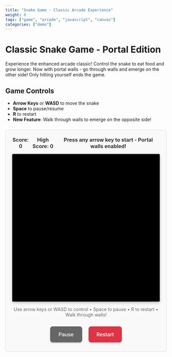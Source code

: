 ```yaml
---
title: "Snake Game - Classic Arcade Experience"
weight: 0
tags: ["game", "arcade", "javascript", "canvas"]
categories: ["demo"]
---
```


# Classic Snake Game - Portal Edition

Experience the enhanced arcade classic! Control the snake to eat food and grow longer. Now with portal walls - go through walls and emerge on the other side! Only hitting yourself ends the game.

## Game Controls

- **Arrow Keys** or **WASD** to move the snake
- **Space** to pause/resume
- **R** to restart
- **New Feature**: Walk through walls to emerge on the opposite side!

<div id="snake-game-demo">
  <div id="game-info" style="display: flex; justify-content: space-between; margin-bottom: 10px; font-weight: bold;">
    <div>Score: <span id="score">0</span></div>
    <div>High Score: <span id="high-score">0</span></div>
    <div id="game-status">Press any arrow key to start - Portal walls enabled!</div>
  </div>
  
  <canvas id="game-canvas" width="400" height="400" style="border: 2px solid #333; background: #000; display: block; margin: 0 auto; touch-action: none;"></canvas>
  
  <div style="text-align: center; margin-top: 15px; color: #666; font-size: 14px;">
    <div id="desktop-controls">Use arrow keys or WASD to control • Space to pause • R to restart • Walk through walls!</div>
    <div id="mobile-controls" style="display: none;">
      <div style="margin: 15px 0; font-weight: bold; color: #333; font-size: 16px;">Touch controls - Portal walls enabled:</div>
      <div style="margin: 15px 0;">
        <button id="mobile-up" style="padding: 20px 28px; margin: 8px; background: #228B22; color: white; border: none; border-radius: 12px; font-size: 24px; touch-action: manipulation; user-select: none; min-width: 70px; min-height: 70px; box-shadow: 0 4px 8px rgba(0,0,0,0.2);">↑</button>
      </div>
      <div style="display: flex; justify-content: center; align-items: center; gap: 8px;">
        <button id="mobile-left" style="padding: 20px 28px; margin: 8px; background: #228B22; color: white; border: none; border-radius: 12px; font-size: 24px; touch-action: manipulation; user-select: none; min-width: 70px; min-height: 70px; box-shadow: 0 4px 8px rgba(0,0,0,0.2);">←</button>
        <button id="mobile-down" style="padding: 20px 28px; margin: 8px; background: #228B22; color: white; border: none; border-radius: 12px; font-size: 24px; touch-action: manipulation; user-select: none; min-width: 70px; min-height: 70px; box-shadow: 0 4px 8px rgba(0,0,0,0.2);">↓</button>
        <button id="mobile-right" style="padding: 20px 28px; margin: 8px; background: #228B22; color: white; border: none; border-radius: 12px; font-size: 24px; touch-action: manipulation; user-select: none; min-width: 70px; min-height: 70px; box-shadow: 0 4px 8px rgba(0,0,0,0.2);">→</button>
      </div>
    </div>
    <div style="margin-top: 20px;">
      <button id="pause-btn" style="padding: 15px 25px; margin: 8px; background: #666; color: white; border: none; border-radius: 8px; font-size: 16px; touch-action: manipulation; min-width: 100px; box-shadow: 0 2px 4px rgba(0,0,0,0.2);">Pause</button>
      <button id="restart-btn" style="padding: 15px 25px; margin: 8px; background: #dc3545; color: white; border: none; border-radius: 8px; font-size: 16px; touch-action: manipulation; min-width: 100px; box-shadow: 0 2px 4px rgba(0,0,0,0.2);">Restart</button>
    </div>
  </div>
</div>

<script>
class SnakeGame {
  constructor(canvas) {
    this.canvas = canvas;
    this.ctx = canvas.getContext('2d');
    this.gridSize = 20;
    this.tileCount = canvas.width / this.gridSize;
    
    this.snake = [
      {x: 10, y: 10}
    ];
    this.food = this.generateFood();
    this.dx = 0;
    this.dy = 0;
    this.score = 0;
    this.gameRunning = false;
    this.gamePaused = false;
    
    this.loadHighScore();
    this.setupEventListeners();
    this.setupMobileControls();
    this.draw();
  }
  
  loadHighScore() {
    this.highScore = localStorage.getItem('snakeHighScore') || 0;
    document.getElementById('high-score').textContent = this.highScore;
  }
  
  saveHighScore() {
    if (this.score > this.highScore) {
      this.highScore = this.score;
      localStorage.setItem('snakeHighScore', this.highScore);
      document.getElementById('high-score').textContent = this.highScore;
    }
  }
  
  setupEventListeners() {
    document.addEventListener('keydown', (e) => {
      if (!this.gameRunning && (e.key.includes('Arrow') || 'wasdWASD'.includes(e.key))) {
        this.startGame();
      }
      
      if (this.gameRunning && !this.gamePaused) {
        this.changeDirection(e);
      }
      
      if (e.key === ' ') {
        e.preventDefault();
        this.togglePause();
      }
      
      if (e.key.toLowerCase() === 'r') {
        this.restart();
      }
    });
    
    document.getElementById('pause-btn').addEventListener('click', () => {
      this.togglePause();
    });
    
    document.getElementById('restart-btn').addEventListener('click', () => {
      this.restart();
    });
  }
  
  setupMobileControls() {
    // Detect mobile devices more reliably
    const isMobile = /Android|webOS|iPhone|iPad|iPod|BlackBerry|IEMobile|Opera Mini/i.test(navigator.userAgent) || 
                     'ontouchstart' in window || 
                     navigator.maxTouchPoints > 0;
    
    if (isMobile) {
      // Show mobile controls and hide desktop instructions
      document.getElementById('mobile-controls').style.display = 'block';
      document.getElementById('desktop-controls').style.display = 'none';
      
      // Auto-start game on first touch for mobile
      let gameStarted = false;
      const autoStart = () => {
        if (!gameStarted && !this.gameRunning) {
          this.startGame();
          gameStarted = true;
        }
      };
      
      // Add touch event listeners with haptic feedback simulation
      const addTouchListener = (id, dx, dy) => {
        const button = document.getElementById(id);
        
        button.addEventListener('touchstart', (e) => {
          e.preventDefault();
          button.style.transform = 'scale(0.9)';
          button.style.background = '#1e7e1e';
          button.style.boxShadow = '0 2px 4px rgba(0,0,0,0.3)';
          this.handleMobileDirection(dx, dy);
          autoStart();
        });
        
        button.addEventListener('touchend', (e) => {
          e.preventDefault();
          button.style.transform = 'scale(1)';
          button.style.background = '#228B22';
          button.style.boxShadow = '0 4px 8px rgba(0,0,0,0.2)';
        });
        
        // Fallback click listener
        button.addEventListener('click', (e) => {
          e.preventDefault();
          this.handleMobileDirection(dx, dy);
          autoStart();
        });
      };
      
      addTouchListener('mobile-up', 0, -1);
      addTouchListener('mobile-down', 0, 1);
      addTouchListener('mobile-left', -1, 0);
      addTouchListener('mobile-right', 1, 0);
      
      // Add swipe gestures for additional control
      this.addSwipeControls();
    }
  }
  
  addSwipeControls() {
    let touchStartX = 0;
    let touchStartY = 0;
    let touchEndX = 0;
    let touchEndY = 0;
    
    const minSwipeDistance = 30;
    
    this.canvas.addEventListener('touchstart', (e) => {
      e.preventDefault();
      touchStartX = e.changedTouches[0].screenX;
      touchStartY = e.changedTouches[0].screenY;
    });
    
    this.canvas.addEventListener('touchend', (e) => {
      e.preventDefault();
      touchEndX = e.changedTouches[0].screenX;
      touchEndY = e.changedTouches[0].screenY;
      
      const deltaX = touchEndX - touchStartX;
      const deltaY = touchEndY - touchStartY;
      
      if (Math.abs(deltaX) > minSwipeDistance || Math.abs(deltaY) > minSwipeDistance) {
        if (Math.abs(deltaX) > Math.abs(deltaY)) {
          // Horizontal swipe
          if (deltaX > 0) {
            this.handleMobileDirection(1, 0); // Right
          } else {
            this.handleMobileDirection(-1, 0); // Left
          }
        } else {
          // Vertical swipe
          if (deltaY > 0) {
            this.handleMobileDirection(0, 1); // Down
          } else {
            this.handleMobileDirection(0, -1); // Up
          }
        }
        
        if (!this.gameRunning) {
          this.startGame();
        }
      }
    });
  }
  
  handleMobileDirection(dx, dy) {
    if (!this.gameRunning) {
      this.startGame();
    }
    
    if (this.gameRunning && !this.gamePaused) {
      if (this.dx !== -dx || this.dy !== -dy) {
        this.dx = dx;
        this.dy = dy;
      }
    }
  }
  
  startGame() {
    this.gameRunning = true;
    this.gamePaused = false;
    document.getElementById('game-status').textContent = 'Playing...';
    document.getElementById('pause-btn').textContent = 'Pause';
    
    // Adjust game speed for mobile devices
    const isMobile = /Android|webOS|iPhone|iPad|iPod|BlackBerry|IEMobile|Opera Mini/i.test(navigator.userAgent);
    const gameSpeed = isMobile ? 200 : 150; // Slightly slower on mobile for better control
    
    this.gameLoop = setInterval(() => this.update(), gameSpeed);
  }
  
  togglePause() {
    if (!this.gameRunning) return;
    
    this.gamePaused = !this.gamePaused;
    
    if (this.gamePaused) {
      clearInterval(this.gameLoop);
      document.getElementById('game-status').textContent = 'Paused';
      document.getElementById('pause-btn').textContent = 'Resume';
    } else {
      document.getElementById('game-status').textContent = 'Playing...';
      document.getElementById('pause-btn').textContent = 'Pause';
      
      // Use the same speed adjustment for resume
      const isMobile = /Android|webOS|iPhone|iPad|iPod|BlackBerry|IEMobile|Opera Mini/i.test(navigator.userAgent);
      const gameSpeed = isMobile ? 200 : 150;
      
      this.gameLoop = setInterval(() => this.update(), gameSpeed);
    }
  }
  
  restart() {
    clearInterval(this.gameLoop);
    this.snake = [{x: 10, y: 10}];
    this.food = this.generateFood();
    this.dx = 0;
    this.dy = 0;
    this.score = 0;
    this.gameRunning = false;
    this.gamePaused = false;
    
    document.getElementById('score').textContent = this.score;
    document.getElementById('game-status').textContent = 'Press any arrow key to start - Portal walls enabled!';
    document.getElementById('pause-btn').textContent = 'Pause';
    
    this.draw();
  }
  
  changeDirection(e) {
    const LEFT_KEY = e.key === 'ArrowLeft' || e.key.toLowerCase() === 'a';
    const RIGHT_KEY = e.key === 'ArrowRight' || e.key.toLowerCase() === 'd';
    const UP_KEY = e.key === 'ArrowUp' || e.key.toLowerCase() === 'w';
    const DOWN_KEY = e.key === 'ArrowDown' || e.key.toLowerCase() === 's';
    
    if (LEFT_KEY && this.dx !== 1) {
      this.dx = -1;
      this.dy = 0;
    }
    
    if (UP_KEY && this.dy !== 1) {
      this.dx = 0;
      this.dy = -1;
    }
    
    if (RIGHT_KEY && this.dx !== -1) {
      this.dx = 1;
      this.dy = 0;
    }
    
    if (DOWN_KEY && this.dy !== -1) {
      this.dx = 0;
      this.dy = 1;
    }
  }
  
  update() {
    if (this.gamePaused) return;
    
    this.moveSnake();
    
    if (this.checkCollision()) {
      this.gameOver();
      return;
    }
    
    if (this.checkFoodCollision()) {
      this.score += 10;
      document.getElementById('score').textContent = this.score;
      this.food = this.generateFood();
    } else {
      this.snake.pop();
    }
    
    this.draw();
  }
  
  moveSnake() {
    let newX = this.snake[0].x + this.dx;
    let newY = this.snake[0].y + this.dy;
    
    // Wrap around walls (穿墙效果)
    if (newX < 0) {
      newX = this.tileCount - 1;
    } else if (newX >= this.tileCount) {
      newX = 0;
    }
    
    if (newY < 0) {
      newY = this.tileCount - 1;
    } else if (newY >= this.tileCount) {
      newY = 0;
    }
    
    const head = {x: newX, y: newY};
    this.snake.unshift(head);
  }
  
  checkCollision() {
    const head = this.snake[0];
    
    // 移除墙壁碰撞检测 - 现在可以穿墙了！
    // Wall collision removed - now wraps around walls!
    
    // Self collision - 只检查撞到自己
    for (let i = 1; i < this.snake.length; i++) {
      if (head.x === this.snake[i].x && head.y === this.snake[i].y) {
        return true;
      }
    }
    
    return false;
  }
  
  checkFoodCollision() {
    const head = this.snake[0];
    return head.x === this.food.x && head.y === this.food.y;
  }
  
  generateFood() {
    let food;
    do {
      food = {
        x: Math.floor(Math.random() * this.tileCount),
        y: Math.floor(Math.random() * this.tileCount)
      };
    } while (this.snake.some(segment => segment.x === food.x && segment.y === food.y));
    
    return food;
  }
  
  gameOver() {
    clearInterval(this.gameLoop);
    this.gameRunning = false;
    this.gamePaused = false;
    this.saveHighScore();
    
    document.getElementById('game-status').textContent = 'Game Over! Only self-collision ends the game';
    document.getElementById('pause-btn').textContent = 'Pause';
    
    // Flash effect
    this.ctx.fillStyle = 'rgba(255, 0, 0, 0.3)';
    this.ctx.fillRect(0, 0, this.canvas.width, this.canvas.height);
    
    setTimeout(() => this.draw(), 200);
  }
  
  draw() {
    // Clear canvas
    this.ctx.fillStyle = '#000';
    this.ctx.fillRect(0, 0, this.canvas.width, this.canvas.height);
    
    // Draw portal effect on borders (subtle glow)
    this.ctx.strokeStyle = '#4169E1';
    this.ctx.lineWidth = 3;
    this.ctx.setLineDash([5, 5]);
    this.ctx.strokeRect(1, 1, this.canvas.width - 2, this.canvas.height - 2);
    this.ctx.setLineDash([]); // Reset line dash
    
    // Draw snake
    this.ctx.fillStyle = '#228B22';
    this.snake.forEach((segment, index) => {
      if (index === 0) {
        // Snake head - slightly different color
        this.ctx.fillStyle = '#32CD32';
      } else {
        this.ctx.fillStyle = '#228B22';
      }
      
      this.ctx.fillRect(
        segment.x * this.gridSize + 1,
        segment.y * this.gridSize + 1,
        this.gridSize - 2,
        this.gridSize - 2
      );
    });
    
    // Draw food
    this.ctx.fillStyle = '#FF4500';
    this.ctx.fillRect(
      this.food.x * this.gridSize + 1,
      this.food.y * this.gridSize + 1,
      this.gridSize - 2,
      this.gridSize - 2
    );
    
    // Draw grid lines (subtle)
    this.ctx.strokeStyle = '#111';
    this.ctx.lineWidth = 1;
    
    for (let i = 0; i <= this.tileCount; i++) {
      this.ctx.beginPath();
      this.ctx.moveTo(i * this.gridSize, 0);
      this.ctx.lineTo(i * this.gridSize, this.canvas.height);
      this.ctx.stroke();
      
      this.ctx.beginPath();
      this.ctx.moveTo(0, i * this.gridSize);
      this.ctx.lineTo(this.canvas.width, i * this.gridSize);
      this.ctx.stroke();
    }
  }
}

// Initialize the game
const canvas = document.getElementById('game-canvas');
const game = new SnakeGame(canvas);

// Prevent scrolling when using arrow keys
window.addEventListener('keydown', function(e) {
  if(['Space','ArrowUp','ArrowDown','ArrowLeft','ArrowRight'].indexOf(e.code) > -1) {
    e.preventDefault();
  }
}, false);
</script>

<style>
#snake-game-demo {
  border: 1px solid #ddd;
  padding: 20px;
  margin: 24px 0;
  border-radius: 6px;
  background: #f9f9f9;
  color: #333;
  text-align: center;
}

#game-canvas {
  box-shadow: 0 4px 8px rgba(0,0,0,0.2);
  border-radius: 4px;
}

button {
  font-family: inherit;
  font-size: 14px;
  font-weight: 500;
  cursor: pointer;
  transition: all 0.2s ease;
}

button:hover {
  opacity: 0.85;
  transform: translateY(-1px);
}

button:active {
  transform: translateY(0);
}

#game-info {
  font-size: 16px;
  color: #333;
}

@media (max-width: 480px) {
  #game-canvas {
    width: 320px;
    height: 320px;
    max-width: 90vw;
    max-height: 90vw;
  }
  
  #snake-game-demo {
    padding: 15px;
    margin: 15px 0;
  }
  
  #game-info {
    font-size: 14px;
    flex-direction: column;
    gap: 8px;
    text-align: center;
  }
  
  #game-info > div {
    margin: 3px 0;
  }
  
  /* 移动端按钮增强 */
  #mobile-controls button {
    min-width: 80px !important;
    min-height: 80px !important;
    padding: 22px 30px !important;
    margin: 10px !important;
    font-size: 26px !important;
    border-radius: 15px !important;
  }
  
  #pause-btn, #restart-btn {
    padding: 18px 30px !important;
    margin: 10px !important;
    font-size: 18px !important;
    min-width: 120px !important;
  }
}

@media (max-width: 320px) {
  #game-canvas {
    width: 280px;
    height: 280px;
  }
  
  #snake-game-demo {
    padding: 10px;
  }
  
  #mobile-controls button {
    min-width: 70px !important;
    min-height: 70px !important;
    padding: 18px 24px !important;
    margin: 6px !important;
    font-size: 22px !important;
    border-radius: 12px !important;
  }
  
  #pause-btn, #restart-btn {
    padding: 15px 25px !important;
    margin: 8px !important;
    font-size: 16px !important;
    min-width: 100px !important;
  }
}

/* 增强触摸体验 */
@media (hover: none) and (pointer: coarse) {
  button {
    transition: all 0.1s ease !important;
  }
  
  #mobile-controls button:active {
    transform: scale(0.9) !important;
    background: #1e7e1e !important;
  }
  
  #pause-btn:active, #restart-btn:active {
    transform: scale(0.95) !important;
    opacity: 0.8 !important;
  }
}
</style>
